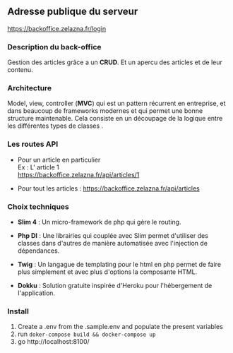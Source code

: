 
## Adresse publique du serveur

https://backoffice.zelazna.fr/login

### Description du back-office

Gestion des articles grâce a un **CRUD**. 
Et un apercu des articles et de leur contenu.

### Architecture

Model, view, controller (**MVC**) qui est un pattern récurrent en entreprise, et dans beaucoup de frameworks modernes 
et qui permet une bonne structure maintenable. 
Cela consiste en un découpage de la logique entre les différentes types de classes .

### Les routes API

* Pour un article en particulier   
Ex : L' article 1  
https://backoffice.zelazna.fr/api/articles/1

* Pour tout les articles : https://backoffice.zelazna.fr/api/articles

### Choix techniques

- **Slim 4** : Un micro-framework de php qui gère le routing.

- **Php DI** : Une librairies qui couplée avec Slim permet d'utiliser des classes dans d'autres de manière automatisée avec l'injection de dépendances.
       
- **Twig** : Un langague de templating pour le html en php permet de faire plus simplement et avec plus d'options la composante HTML.

- **Dokku** : Solution gratuite inspirée d'Heroku pour l'hébergement de l'application.

### Install

1. Create a .env from the .sample.env and populate the present variables
2. run `doker-compose build && docker-compose up`
3. go http://localhost:8100/